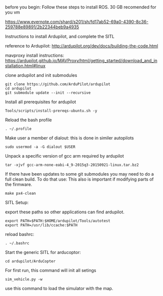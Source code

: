 before you begin: Follow these steps to install ROS.
30 GB recomended for you vm

https://www.evernote.com/shard/s201/sh/fd17ab52-69a0-4390-8c36-259788e89891/2b22344beb9a4935


Instructions to install Ardupilot, and complete the SITL

reference to Ardupilot: http://ardupilot.org/dev/docs/building-the-code.html

mavproxy install instructions: https://ardupilot.github.io/MAVProxy/html/getting_started/download_and_installation.html#linux

clone ardupilot and init submodules

    git clone https://github.com/ArduPilot/ardupilot
    cd ardupilot
    git submodule update --init --recursive
        

Install all prerequisites for ardupilot

    Tools/scripts/install-prereqs-ubuntu.sh -y
    
Reload the bash profile
    
    . ~/.profile

Make user a member of dialout: this is done in similer autopilots
    
    sudo usermod -a -G dialout $USER
    
Unpack a specific version of gcc arm required by ardupilot

    tar -xjvf gcc-arm-none-eabi-4_9-2015q3-20150921-linux.tar.bz2
    
If there have been updates to some git submodules you may need to do a full clean build. To do that use:
This also is important if modifying parts of the firmware.

    make px4-clean
    
SITL Setup:

export these paths so other applications can find ardupilot.

    export PATH=$PATH:$HOME/ardupilot/Tools/autotest
    export PATH=/usr/lib/ccache:$PATH

reload bashrc:
    
    . ~/.bashrc
    
Start the generic SITL for arducoptor:

    cd ardupilot/ArduCopter
    
For first run, this command will init all setings
    
    sim_vehicle.py -w
    
use this command to load the simulator with the map.





    